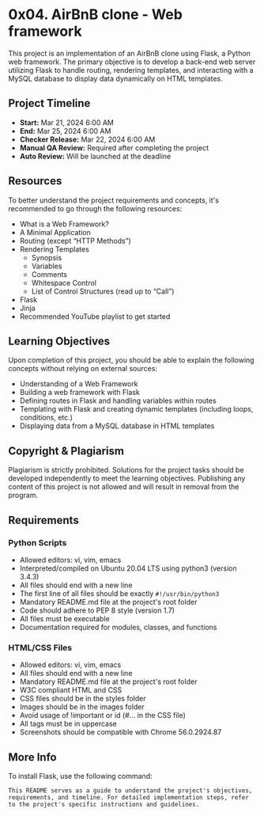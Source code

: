 # 0x04. AirBnB clone - Web framework

This project is an implementation of an AirBnB clone using Flask, a Python web framework. The primary objective is to develop a back-end web server utilizing Flask to handle routing, rendering templates, and interacting with a MySQL database to display data dynamically on HTML templates.

## Project Timeline
- **Start:** Mar 21, 2024 6:00 AM
- **End:** Mar 25, 2024 6:00 AM
- **Checker Release:** Mar 22, 2024 6:00 AM
- **Manual QA Review:** Required after completing the project
- **Auto Review:** Will be launched at the deadline

## Resources
To better understand the project requirements and concepts, it's recommended to go through the following resources:
- What is a Web Framework?
- A Minimal Application
- Routing (except “HTTP Methods”)
- Rendering Templates
  - Synopsis
  - Variables
  - Comments
  - Whitespace Control
  - List of Control Structures (read up to “Call”)
- Flask
- Jinja
- Recommended YouTube playlist to get started

## Learning Objectives
Upon completion of this project, you should be able to explain the following concepts without relying on external sources:
- Understanding of a Web Framework
- Building a web framework with Flask
- Defining routes in Flask and handling variables within routes
- Templating with Flask and creating dynamic templates (including loops, conditions, etc.)
- Displaying data from a MySQL database in HTML templates

## Copyright & Plagiarism
Plagiarism is strictly prohibited. Solutions for the project tasks should be developed independently to meet the learning objectives. Publishing any content of this project is not allowed and will result in removal from the program.

## Requirements
### Python Scripts
- Allowed editors: vi, vim, emacs
- Interpreted/compiled on Ubuntu 20.04 LTS using python3 (version 3.4.3)
- All files should end with a new line
- The first line of all files should be exactly `#!/usr/bin/python3`
- Mandatory README.md file at the project's root folder
- Code should adhere to PEP 8 style (version 1.7)
- All files must be executable
- Documentation required for modules, classes, and functions

### HTML/CSS Files
- Allowed editors: vi, vim, emacs
- All files should end with a new line
- Mandatory README.md file at the project's root folder
- W3C compliant HTML and CSS
- CSS files should be in the styles folder
- Images should be in the images folder
- Avoid usage of !important or id (#... in the CSS file)
- All tags must be in uppercase
- Screenshots should be compatible with Chrome 56.0.2924.87

## More Info
To install Flask, use the following command:

```
This README serves as a guide to understand the project's objectives, requirements, and timeline. For detailed implementation steps, refer to the project's specific instructions and guidelines.
```
